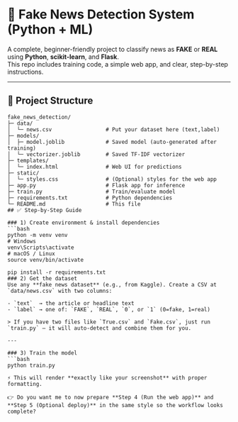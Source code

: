 # 📰 Fake News Detection System (Python + ML)

A complete, beginner-friendly project to classify news as **FAKE** or **REAL** using **Python**, **scikit-learn**, and **Flask**.  
This repo includes training code, a simple web app, and clear, step-by-step instructions.

---

## 🧩 Project Structure

```text
fake_news_detection/
├─ data/
│  └─ news.csv                 # Put your dataset here (text,label)
├─ models/
│  ├─ model.joblib             # Saved model (auto-generated after training)
│  └─ vectorizer.joblib        # Saved TF-IDF vectorizer
├─ templates/
│  └─ index.html               # Web UI for predictions
├─ static/
│  └─ styles.css               # (Optional) styles for the web app
├─ app.py                      # Flask app for inference
├─ train.py                    # Train/evaluate model
├─ requirements.txt            # Python dependencies
└─ README.md                   # This file
## ✅ Step-by-Step Guide

### 1) Create environment & install dependencies
```bash
python -m venv venv
# Windows
venv\Scripts\activate
# macOS / Linux
source venv/bin/activate

pip install -r requirements.txt
### 2) Get the dataset
Use any **fake news dataset** (e.g., from Kaggle). Create a CSV at `data/news.csv` with two columns:

- `text`  → the article or headline text  
- `label` → one of: `FAKE`, `REAL`, `0`, or `1` (0=fake, 1=real)  

> If you have two files like `True.csv` and `Fake.csv`, just run `train.py` — it will auto-detect and combine them for you.

---

### 3) Train the model
```bash
python train.py

⚡ This will render **exactly like your screenshot** with proper formatting.  

👉 Do you want me to now prepare **Step 4 (Run the web app)** and **Step 5 (Optional deploy)** in the same style so the workflow looks complete?


